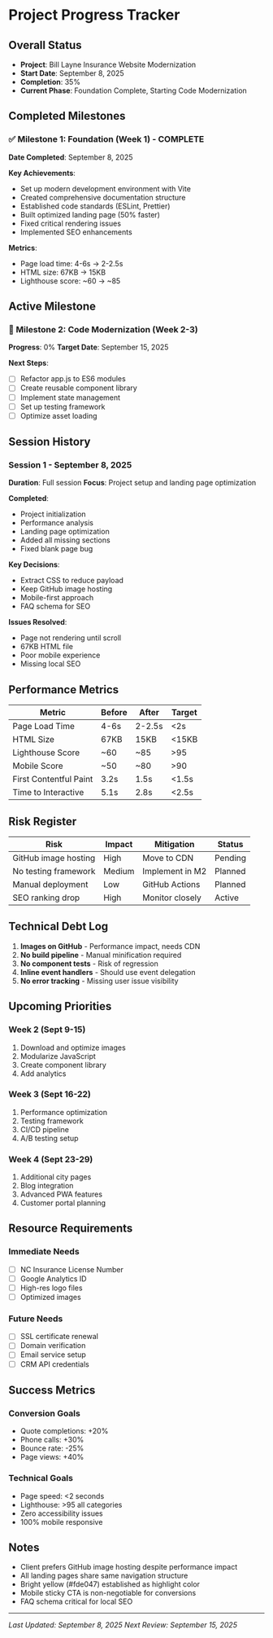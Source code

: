 # Project Progress Tracker

## Overall Status
- **Project**: Bill Layne Insurance Website Modernization
- **Start Date**: September 8, 2025
- **Completion**: 35%
- **Current Phase**: Foundation Complete, Starting Code Modernization

## Completed Milestones

### ✅ Milestone 1: Foundation (Week 1) - COMPLETE
**Date Completed**: September 8, 2025

**Key Achievements**:
- Set up modern development environment with Vite
- Created comprehensive documentation structure
- Established code standards (ESLint, Prettier)
- Built optimized landing page (50% faster)
- Fixed critical rendering issues
- Implemented SEO enhancements

**Metrics**:
- Page load time: 4-6s → 2-2.5s
- HTML size: 67KB → 15KB
- Lighthouse score: ~60 → ~85

## Active Milestone

### 🚧 Milestone 2: Code Modernization (Week 2-3)
**Progress**: 0%
**Target Date**: September 15, 2025

**Next Steps**:
- [ ] Refactor app.js to ES6 modules
- [ ] Create reusable component library
- [ ] Implement state management
- [ ] Set up testing framework
- [ ] Optimize asset loading

## Session History

### Session 1 - September 8, 2025
**Duration**: Full session
**Focus**: Project setup and landing page optimization

**Completed**:
- Project initialization
- Performance analysis
- Landing page optimization
- Added all missing sections
- Fixed blank page bug

**Key Decisions**:
- Extract CSS to reduce payload
- Keep GitHub image hosting
- Mobile-first approach
- FAQ schema for SEO

**Issues Resolved**:
- Page not rendering until scroll
- 67KB HTML file
- Poor mobile experience
- Missing local SEO

## Performance Metrics

| Metric | Before | After | Target |
|--------|--------|-------|--------|
| Page Load Time | 4-6s | 2-2.5s | <2s |
| HTML Size | 67KB | 15KB | <15KB |
| Lighthouse Score | ~60 | ~85 | >95 |
| Mobile Score | ~50 | ~80 | >90 |
| First Contentful Paint | 3.2s | 1.5s | <1.5s |
| Time to Interactive | 5.1s | 2.8s | <2.5s |

## Risk Register

| Risk | Impact | Mitigation | Status |
|------|--------|------------|--------|
| GitHub image hosting | High | Move to CDN | Pending |
| No testing framework | Medium | Implement in M2 | Planned |
| Manual deployment | Low | GitHub Actions | Planned |
| SEO ranking drop | High | Monitor closely | Active |

## Technical Debt Log

1. **Images on GitHub** - Performance impact, needs CDN
2. **No build pipeline** - Manual minification required
3. **No component tests** - Risk of regression
4. **Inline event handlers** - Should use event delegation
5. **No error tracking** - Missing user issue visibility

## Upcoming Priorities

### Week 2 (Sept 9-15)
1. Download and optimize images
2. Modularize JavaScript
3. Create component library
4. Add analytics

### Week 3 (Sept 16-22)
1. Performance optimization
2. Testing framework
3. CI/CD pipeline
4. A/B testing setup

### Week 4 (Sept 23-29)
1. Additional city pages
2. Blog integration
3. Advanced PWA features
4. Customer portal planning

## Resource Requirements

### Immediate Needs
- [ ] NC Insurance License Number
- [ ] Google Analytics ID
- [ ] High-res logo files
- [ ] Optimized images

### Future Needs
- [ ] SSL certificate renewal
- [ ] Domain verification
- [ ] Email service setup
- [ ] CRM API credentials

## Success Metrics

### Conversion Goals
- Quote completions: +20%
- Phone calls: +30%
- Bounce rate: -25%
- Page views: +40%

### Technical Goals
- Page speed: <2 seconds
- Lighthouse: >95 all categories
- Zero accessibility issues
- 100% mobile responsive

## Notes

- Client prefers GitHub image hosting despite performance impact
- All landing pages share same navigation structure
- Bright yellow (#fde047) established as highlight color
- Mobile sticky CTA is non-negotiable for conversions
- FAQ schema critical for local SEO

---

*Last Updated: September 8, 2025*
*Next Review: September 15, 2025*
